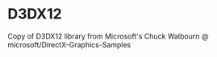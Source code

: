 # D3DX12
Copy of D3DX12 library from Microsoft's Chuck Walbourn @ microsoft/DirectX-Graphics-Samples
